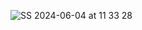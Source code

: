 ![SS 2024-06-04 at 11 33 28](https://github.com/space-hippie0/SimpleProjects/assets/118982314/a60ce648-dbad-448d-95df-09ab1a845d4f)
